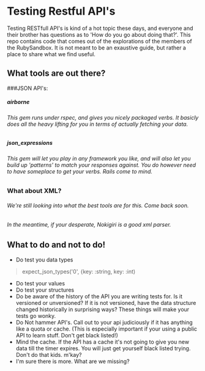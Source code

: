 Testing Restful API's
===========================

Testing RESTfull API's is kind of a hot topic these days, and everyone and their brother has questions as to 'How do you go about doing that?'. This repo contains code that comes out of the explorations of the members of the RubySandbox. It is not meant to be an exaustive guide, but rather a place to share what we find useful.

## What tools are out there?
###JSON API's:
##### airborne
###### This gem runs under rspec, and gives you nicely packaged verbs. It basicly does all the heavy lifting for you in terms of actually fetching your data. 
##### json_expressions
###### This gem will let you play in any framework you like, and will also let you build up 'patterns' to match your responses against. You do however need to have someplace to get your verbs. Rails come to mind.

### What about XML?
###### We're still looking into what the best tools are for this. Come back soon.
######  In the meantime, if your desperate, Nokigiri is a good xml parser.

## What to do and not to do!
* Do test you data types
>expect_json_types('0', {key: :string, key: :int)
* Do test your values
* Do test your structures
* Do be aware of the history of the API you are writing tests for. Is it versioned or unversioned? If it is not versioned, have the data structure changed historically in surprising ways? These things will make your tests go wonky.
* Do Not hammer API's. Call out to your api judiciously if it has anything like a quota or cache. (This is especially important if your using a public API to learn stuff. Don't get black listed!)
* Mind the cache. If the API has a cache it's not going to give you new data till the timer expires. You will just get yourself black listed trying. Don't do that kids. m'kay?
* I'm sure there is more. What are we missing?

